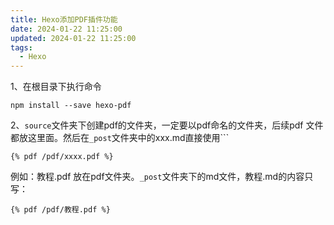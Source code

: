 ```yaml
---
title: Hexo添加PDF插件功能
date: 2024-01-22 11:25:00
updated: 2024-01-22 11:25:00
tags:
  - Hexo
---
```

1、在根目录下执行命令
```
npm install --save hexo-pdf
```
2、`source`文件夹下创建pdf的文件夹，一定要以pdf命名的文件夹，后续pdf
文件都放这里面。然后在`_post`文件夹中的xxx.md直接使用```
``` 
{% pdf /pdf/xxxx.pdf %}
```
例如：教程.pdf 放在pdf文件夹。`_post`文件夹下的md文件，教程.md的内容只写：
```
{% pdf /pdf/教程.pdf %}
```
